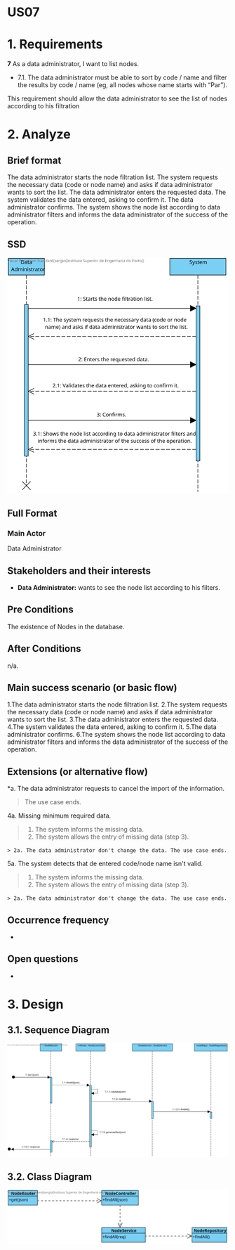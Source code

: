 US07
=======================================


# 1. Requirements

**7** As a data administrator, I want to list nodes.
- 7.1. The data administrator must be able to sort by code / name and filter the results by code / name (eg, all nodes whose name starts with “Par”).

This requirement should allow the data administrator to see the list of nodes according to his filtration

# 2. Analyze

## Brief format

The data administrator starts the node filtration list. The system requests the necessary data (code or node name) and asks if data administrator wants to sort the list. The data administrator enters the requested data. The system validates the data entered, asking to confirm it. The data administrator confirms. The system shows the node list according to data administrator filters and informs the data administrator of the success of the operation.

## SSD

![SSD_UC07.svg](SSD_UC07.svg)

## Full Format

### Main Actor

Data Administrator

## Stakeholders and their interests

* **Data Administrator:** wants to see the node list according to his filters.

## Pre Conditions

The existence of Nodes in the database.

## After Conditions 

n/a.

## Main success scenario (or basic flow)

1.The data administrator starts the node filtration list.
2.The system requests the necessary data (code or node name) and asks if data administrator wants to sort the list.
3.The data administrator enters the requested data.
4.The system validates the data entered, asking to confirm it.
5.The data administrator confirms.
6.The system shows the node list according to data administrator filters and informs the data administrator of the success of the operation.

## Extensions (or alternative flow)

*a. The data administrator requests to cancel the import of the information.

> The use case ends.

4a. Missing minimum required data.

>	1. The system informs the missing data.
>	2. The system allows the entry of missing data (step 3).
>
	> 2a. The data administrator don't change the data. The use case ends.

5a. The system detects that de entered code/node name isn't valid.

>	1. The system informs the missing data.
>	2. The system allows the entry of missing data (step 3).
>
	> 2a. The data administrator don't change the data. The use case ends.

## Occurrence frequency
-

## Open questions
-

# 3. Design


## 3.1. Sequence Diagram
![SD_UC07.svg](SD_UC07.svg)

## 3.2. Class Diagram

![CD_UC07.svg](CD_UC07.svg)
